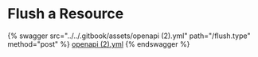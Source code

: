 # Flush a Resource

{% swagger src="../../.gitbook/assets/openapi (2).yml" path="/flush.type" method="post" %}
[openapi (2).yml](<../../.gitbook/assets/openapi (2).yml>)
{% endswagger %}
